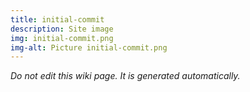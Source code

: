 ```yaml
---
title: initial-commit
description: Site image
img: initial-commit.png
img-alt: Picture initial-commit.png
---
```


_Do not edit this wiki page. It is generated automatically._ 

